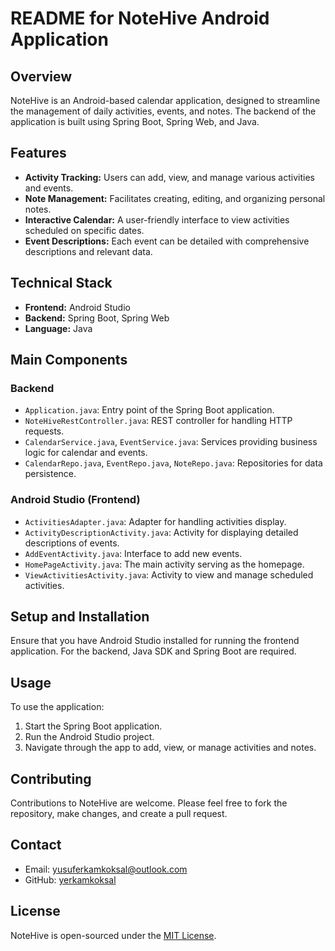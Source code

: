 # README for NoteHive Android Application

## Overview
NoteHive is an Android-based calendar application, designed to streamline the management of daily activities, events, and notes. The backend of the application is built using Spring Boot, Spring Web, and Java.

## Features
- **Activity Tracking:** Users can add, view, and manage various activities and events.
- **Note Management:** Facilitates creating, editing, and organizing personal notes.
- **Interactive Calendar:** A user-friendly interface to view activities scheduled on specific dates.
- **Event Descriptions:** Each event can be detailed with comprehensive descriptions and relevant data.

## Technical Stack
- **Frontend:** Android Studio
- **Backend:** Spring Boot, Spring Web
- **Language:** Java

## Main Components
### Backend
- `Application.java`: Entry point of the Spring Boot application.
- `NoteHiveRestController.java`: REST controller for handling HTTP requests.
- `CalendarService.java`, `EventService.java`: Services providing business logic for calendar and events.
- `CalendarRepo.java`, `EventRepo.java`, `NoteRepo.java`: Repositories for data persistence.

### Android Studio (Frontend)
- `ActivitiesAdapter.java`: Adapter for handling activities display.
- `ActivityDescriptionActivity.java`: Activity for displaying detailed descriptions of events.
- `AddEventActivity.java`: Interface to add new events.
- `HomePageActivity.java`: The main activity serving as the homepage.
- `ViewActivitiesActivity.java`: Activity to view and manage scheduled activities.

## Setup and Installation
Ensure that you have Android Studio installed for running the frontend application. For the backend, Java SDK and Spring Boot are required.

## Usage
To use the application:
1. Start the Spring Boot application.
2. Run the Android Studio project.
3. Navigate through the app to add, view, or manage activities and notes.

## Contributing
Contributions to NoteHive are welcome. Please feel free to fork the repository, make changes, and create a pull request.

## Contact
- Email: yusuferkamkoksal@outlook.com
- GitHub: [yerkamkoksal](https://github.com/yerkamkoksal)

## License
NoteHive is open-sourced under the [MIT License](https://opensource.org/licenses/MIT).